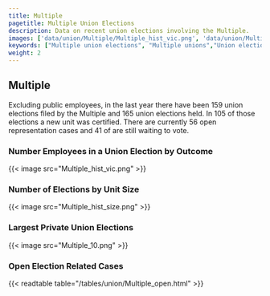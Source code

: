 ```yaml
---
title: Multiple
pagetitle: Multiple Union Elections
description: Data on recent union elections involving the Multiple.
images: ['data/union/Multiple/Multiple_hist_vic.png', 'data/union/Multiple/Multiple_hist_size.png', 'data/union/Multiple/Multiple_10.png']
keywords: ["Multiple union elections", "Multiple unions","Union elections"]
weight: 2
---
```

##  Multiple

Excluding public employees, in the last year there have been 159 union elections filed by the Multiple and 165 union elections held. In 105 of those elections a new unit was certified. There are currently 56 open representation cases and 41 of are still waiting to vote.

### Number Employees in a Union Election by Outcome
{{< image src="Multiple_hist_vic.png" >}}

### Number of Elections by Unit Size
{{< image src="Multiple_hist_size.png" >}}

### Largest Private Union Elections
{{< image src="Multiple_10.png" >}}

### Open Election Related Cases
{{< readtable table="/tables/union/Multiple_open.html" >}}

